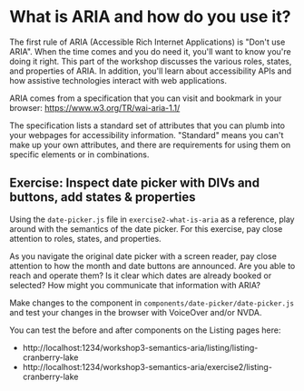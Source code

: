 # What is ARIA and how do you use it?

The first rule of ARIA (Accessible Rich Internet Applications) is "Don't use ARIA". When the time comes and you do need it, you'll want to know you're doing it right. This part of the workshop discusses the various roles, states, and properties of ARIA. In addition, you'll learn about accessibility APIs and how assistive technologies interact with web applications.

ARIA comes from a specification that you can visit and bookmark in your browser: https://www.w3.org/TR/wai-aria-1.1/

The specification lists a standard set of attributes that you can plumb into your webpages for accessibility information. "Standard" means you can't make up your own attributes, and there are requirements for using them on specific elements or in combinations.

## Exercise: Inspect date picker with DIVs and buttons, add states & properties

Using the `date-picker.js` file in `exercise2-what-is-aria` as
a reference, play around with the semantics of the date picker. For this
exercise, pay close attention to roles, states, and properties.

As you navigate the original date picker with a screen reader, pay close attention to how the month and date buttons are announced. Are you able to
reach and operate them? Is it clear which dates are already
booked or selected? How might you communicate that information with ARIA?

Make changes to the component in `components/date-picker/date-picker.js`
and test your changes in the browser with VoiceOver and/or NVDA.

You can test the before and after components on the Listing pages here:

- http://localhost:1234/workshop3-semantics-aria/listing/listing-cranberry-lake
- http://localhost:1234/workshop3-semantics-aria/exercise2/listing-cranberry-lake
